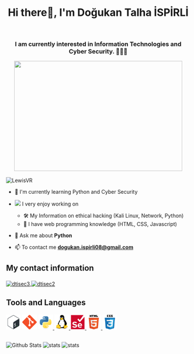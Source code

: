 <h1 align="center">Hi there👋, I'm Doğukan Talha İSPİRLİ</h1>
<br>
<h3 align="center">I am currently interested in Information Technologies and Cyber ​​Security. 👨🏻‍💻
</h3>
<p align="center">
  <img width="460" height="300" src="https://i.hizliresim.com/ceeghpj.jpg">
</p>

<p align="left"> <img src="https://komarev.com/ghpvc/?username=LewisVR&label=Profile%20views&color=0e75b6&style=flat" alt="LewisVR" /> </p>



- 🌱  I'm currently learning Python and Cyber ​​Security

- <img src="https://media.giphy.com/media/WUlplcMpOCEmTGBtBW/giphy.gif" width="30"> I very enjoy working on
  - 🛠  My Information on ethical hacking (Kali Linux, Network, Python)
  - 🐞 I have web programming knowledge (HTML, CSS, Javascript)

- 💬 Ask me about **Python**

- 📫 To contact me **dogukan.ispirli08@gmail.com**

<summary style="font-weight: bold; font-size: 18px"><h3>My contact information</h3></summary>
<a href="https://www.linkedin.com/in/dogukan-ispirli/" target="blank">
  
<img align="center" src="https://raw.githubusercontent.com/rahuldkjain/github-profile-readme-generator/master/src/images/icons/Social/linked-in-alt.svg" alt="dtisec3" height="30" width="40" />

  <img align="center" src="https://raw.githubusercontent.com/rahuldkjain/github-profile-readme-generator/master/src/images/icons/Social/instagram.svg" alt="dtisec2" height="30" width="40" />
<a href = "https://www.instagram.com/dogukan.ispirli/" target = "blank"></a>
  
<summary style="font-weight: bold; font-size: 18px"><h3>Tools and Languages</h3></summary>

<a href = "https://www.gnu.org/software/bash/" target = "_blank" rel = "noreferrer">
<img src = "https://raw.githubusercontent.com/devicons/devicon/master/icons/bash/bash-original.svg" alt = "Git" width = "40" height = "40"></a>
  
<a href = "https://git-scm.com/" target = "_blank" rel = "noreferrer">
<img src = "https://raw.githubusercontent.com/devicons/devicon/master/icons/git/git-original.svg" alt = "Git" width = "40" height = "40"></a>
  
<a href = "https://www.python.org" target = "_blank" rel = "noreferrer"> 
<img src= "https://raw.githubusercontent.com/devicons/devicon/master/icons/python/python-original.svg" alt = "Python" width = "40" height = "40"/> </a>

<a href = "https://www.kali.org/" target = "_blank" rel = "noreferrer">
<img src = "https://raw.githubusercontent.com/devicons/devicon/master/icons/linux/linux-original.svg" alt = "Linux" width = "40" height = "40"> </a>

<a href = "https://www.selenium.dev/" target = "_blank" rel = "noreferrer">
<img src = "https://raw.githubusercontent.com/devicons/devicon/master/icons/selenium/selenium-original.svg" alt = "Selenium" width = "40" height = "40"> </a>

<a href = "https://www.w3.org/html/" target = "_blank" rel = "noreferrer">
<img src = "https://raw.githubusercontent.com/devicons/devicon/master/icons/html5/html5-original-wordmark.svg" alt = "Html5" width = "40" height = "40"/> </a>

<a href = "https://www.w3schools.com/css/" target = "_blank" rel="noreferrer"> 
<img src="https://raw.githubusercontent.com/devicons/devicon/master/icons/css3/css3-original-wordmark.svg" alt = "Css3" width = "40" height = "40"/> </a>   

  
  <br>
  <br>
  
![Github Stats](https://github-readme-stats.vercel.app/api?username=dtisec&show_icons=true&theme=radical&hide=issues,contribs)
<img src="https://github-readme-stats.vercel.app/api/top-langs/?username=dtisec&layout=compact&theme=tokyonight" width="%100" height="150px" alt="stats" />
<img src="https://github-profile-trophy.vercel.app/?username=dtisec&theme=nord" width="%100" height="150px" alt="stats" />
